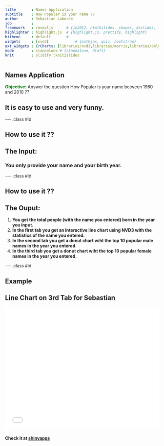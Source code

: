 ```yaml
---
title       : Names Application
subtitle    : How Popular is your name ??
author      : Sebastian Laborde
job         : 
framework   : revealjs      # {io2012, html5slides, shower, dzslides, ...}
highlighter : highlight.js  # {highlight.js, prettify, highlight}
hitheme     : default       # 
widgets     : [nvd3]            # {mathjax, quiz, bootstrap}
ext_widgets : {rCharts: [libraries/nvd3,libraries/morris,libraries/polycharts]}
mode        : standalone # {standalone, draft}
knit        : slidify::knit2slides
---
```


## Names Application

<span style="color:green; font-weight:bold">Objective:</span>
Answer the question How Popular is your name between 1960 and 2010 ??

## It is easy to use and very funny.

--- .class #id 

## How to use it ??

## The Input:
### You only provide your name and your birth year.


--- .class #id 

## How to use it ??

## The Ouput:

1. **You get the total people (with the name you entered) born in the year you input.** 
2. **In the first tab you get an interactive line chart using NVD3 with the statistics of the name you entered.**
3. **In the second tab you get a donut chart wiht the top 10 popular male names in the year you entered.**
4. **In the third tab you get a donut chart wiht the top 10 popular female names in the year you entered.**

--- .class #id 

## Example

## Line Chart on 3rd Tab for Sebastian




<iframe src=' assets/fig/nvd3plot-1.html ' scrolling='no' frameBorder='0' seamless class='rChart nvd3 ' id=iframe- stat ></iframe> <style>iframe.rChart{ width: 100%; height: 400px;}</style>




#### Check it at [shinyapps](https://slaborde.shinyapps.io/workspace/)



